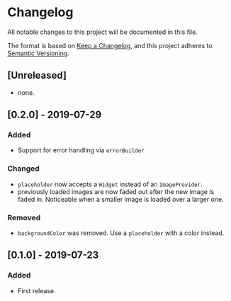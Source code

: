 # Changelog
All notable changes to this project will be documented in this file.

The format is based on [Keep a Changelog](https://keepachangelog.com/en/1.0.0/),
and this project adheres to [Semantic Versioning](https://semver.org/spec/v2.0.0.html).

## [Unreleased]
- none.

## [0.2.0] - 2019-07-29
### Added
- Support for error handling via `errorBuilder`

### Changed
- `placeholder` now accepts a `Widget` instead of an `ImageProvider`.
- previously loaded images are now faded out after the new image is faded in. Noticeable when a smaller image is loaded over a larger one.

### Removed
- `backgroundColor` was removed. Use a `placeholder` with a color instead.

## [0.1.0] - 2019-07-23
### Added
- First release.